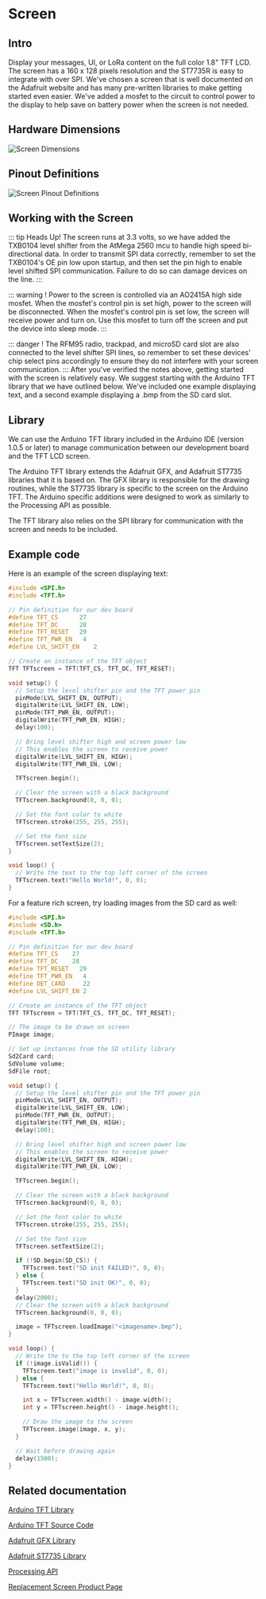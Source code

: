 # Screen
## Intro
Display your messages, UI, or LoRa content on the full color 1.8" TFT LCD.  The screen has a 160 x 128 pixels resolution and the ST7735R is easy to integrate with over SPI.  We've chosen a screen that is well documented on the Adafruit website and has many pre-written libraries to make getting started even easier. We've added a mosfet to the circuit to control power to the display to help save on battery power when the screen is not needed.

## Hardware Dimensions
<img src="./assets/screen_dimensions.jpg" alt="Screen Dimensions">

## Pinout Definitions
<img src="./assets/screen_pinout.jpg" alt="Screen Pinout Definitions">

## Working with the Screen
::: tip Heads Up!
The screen runs at 3.3 volts, so we have added the TXB0104 level shifter from the AtMega 2560 mcu to handle high speed bi-directional data. In order to transmit SPI data correctly, remember to set the TXB0104's OE pin low upon startup, and then set the pin high to enable level shifted SPI communication. Failure to do so can damage devices on the line. 
:::

::: warning !
Power to the screen is controlled via an AO2415A high side mosfet.  When the mosfet's control pin is set high, power to the screen will be disconnected. When the mosfet's control pin is set low, the screen will receive power and turn on.  Use this mosfet to turn off the screen and put the device into sleep mode.
:::

::: danger !
The RFM95 radio, trackpad, and microSD card slot are also connected to the level shifter SPI lines, so remember to set these devices' chip select pins accordingly to ensure they do not interfere with your screen communication.
:::
After you've verified the notes above, getting started with the screen is relatively easy.  We suggest starting with the Arduino TFT library that we have outlined below.  We've included one example displaying text, and a second example displaying a .bmp from the SD card slot.

## Library
We can use the Arduino TFT library included in the Arduino IDE (version 1.0.5 or later) to manage communication between our development board and the TFT LCD screen.

The Arduino TFT library extends the Adafruit GFX, and Adafruit ST7735 libraries that it is based on. The GFX library is responsible for the drawing routines, while the ST7735 library is specific to the screen on the Arduino TFT. The Arduino specific additions were designed to work as similarly to the Processing API as possible.

The TFT library also relies on the SPI library for communication with the screen and needs to be included.

## Example code
Here is an example of the screen displaying text:
``` cpp
#include <SPI.h>
#include <TFT.h>

// Pin definition for our dev board
#define TFT_CS      27
#define TFT_DC      28
#define TFT_RESET   29
#define TFT_PWR_EN   4
#define LVL_SHIFT_EN    2

// Create an instance of the TFT object
TFT TFTscreen = TFT(TFT_CS, TFT_DC, TFT_RESET);

void setup() {
  // Setup the level shifter pin and the TFT power pin
  pinMode(LVL_SHIFT_EN, OUTPUT);
  digitalWrite(LVL_SHIFT_EN, LOW);
  pinMode(TFT_PWR_EN, OUTPUT);
  digitalWrite(TFT_PWR_EN, HIGH);
  delay(100);

  // Bring level shifter high and screen power low
  // This enables the screen to receive power
  digitalWrite(LVL_SHIFT_EN, HIGH);
  digitalWrite(TFT_PWR_EN, LOW);

  TFTscreen.begin();

  // Clear the screen with a black background
  TFTscreen.background(0, 0, 0);

  // Set the font color to white
  TFTscreen.stroke(255, 255, 255);

  // Set the font size
  TFTscreen.setTextSize(2);
}

void loop() {
  // Write the text to the top left corner of the screen
  TFTscreen.text("Hello World!", 0, 0);
}
```

For a feature rich screen, try loading images from the SD card as well:
``` cpp
#include <SPI.h>
#include <SD.h>
#include <TFT.h>

// Pin definition for our dev board
#define TFT_CS    27
#define TFT_DC    28
#define TFT_RESET   29
#define TFT_PWR_EN   4
#define DET_CARD     22
#define LVL_SHIFT_EN 2

// Create an instance of the TFT object
TFT TFTscreen = TFT(TFT_CS, TFT_DC, TFT_RESET);

// The image to be drawn on screen
PImage image;

// Set up instances from the SD utility library
Sd2Card card;
SdVolume volume;
SdFile root;

void setup() {
  // Setup the level shifter pin and the TFT power pin
  pinMode(LVL_SHIFT_EN, OUTPUT);
  digitalWrite(LVL_SHIFT_EN, LOW);
  pinMode(TFT_PWR_EN, OUTPUT);
  digitalWrite(TFT_PWR_EN, HIGH);
  delay(100);

  // Bring level shifter high and screen power low
  // This enables the screen to receive power
  digitalWrite(LVL_SHIFT_EN, HIGH);
  digitalWrite(TFT_PWR_EN, LOW);

  TFTscreen.begin();

  // Clear the screen with a black background
  TFTscreen.background(0, 0, 0);

  // Set the font color to white
  TFTscreen.stroke(255, 255, 255);

  // Set the font size
  TFTscreen.setTextSize(2);

  if (!SD.begin(SD_CS)) {
    TFTscreen.text("SD init FAILED!", 0, 0);
  } else {
    TFTscreen.text("SD init OK!", 0, 0);
  }
  delay(2000);
  // Clear the screen with a black background
  TFTscreen.background(0, 0, 0);

  image = TFTscreen.loadImage("<imagename>.bmp");
}

void loop() {
  // Write the to the top left corner of the screen
  if (!image.isValid()) {
    TFTscreen.text("image is invalid", 0, 0);
  } else {
    TFTscreen.text("Hello World!", 0, 0);

    int x = TFTscreen.width() - image.width();
    int y = TFTscreen.height() - image.height();

    // Draw the image to the screen
    TFTscreen.image(image, x, y);
  }

  // Wait before drawing again
  delay(1500);
}
```

## Related documentation
[Arduino TFT Library](http://www.arduino.cc/en/Reference/TFTLibrary)

[Arduino TFT Source Code](http://github.com/arduino-libraries/TFT)

[Adafruit GFX Library](http://github.com/adafruit/Adafruit-GFX-Library)

[Adafruit ST7735 Library](http://github.com/adafruit/Adafruit-ST7735-Library)

[Processing API](http://processing.org/reference/)

[Replacement Screen Product Page](http://www.adafruit.com/product/618?gclid=CjwKCAjwgYPZBRBoEiwA2XeupcHyJD6ue7QIIfes3cSHH3tqSKE2JgLOSNm2Afju_Abxn2sevnob8RoChVwQAvD_BwE)
